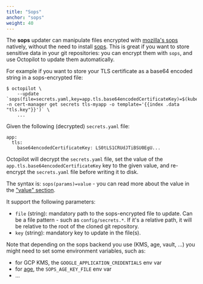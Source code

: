 ```yaml
---
title: "Sops"
anchor: "sops"
weight: 40
---
```


The **sops** updater can manipulate files encrypted with [mozilla's sops](https://github.com/mozilla/sops) natively, without the need to install [sops](https://github.com/mozilla/sops). This is great if you want to store sensitive data in your git repositories: you can encrypt them with `sops`, and use Octopilot to update them automatically.

For example if you want to store your TLS certificate as a base64 encoded string in a sops-encrypted file:

```
$ octopilot \
    --update `sops(file=secrets.yaml,key=app.tls.base64encodedCertificateKey)=$(kubectl -n cert-manager get secrets tls-myapp -o template='{{index .data "tls.key"}}')` \
    ...
```

Given the following (decrypted) `secrets.yaml` file:

```
app:
  tls:
    base64encodedCertificateKey: LS0tLS1CRUdJTiBSU0EgU...
```

Octopilot will decrypt the `secrets.yaml` file, set the value of the `app.tls.base64encodedCertificateKey` key to the given value, and re-encrypt the `secrets.yaml` file before writing it to disk.

The syntax is: `sops(params)=value` - you can read more about the value in the ["value" section](#value).

It support the following parameters:

- `file` (string): mandatory path to the sops-encrypted file to update. Can be a file pattern - such as `config/secrets.*`. If it's a relative path, it will be relative to the root of the cloned git repository.
- `key` (string): mandatory key to update in the file(s).

Note that depending on the sops backend you use (KMS, age, vault, ...) you might need to set some environment variables, such as:
- for GCP KMS, the `GOOGLE_APPLICATION_CREDENTIALS` env var
- for [age](https://age-encryption.org/), the `SOPS_AGE_KEY_FILE` env var
- ...
